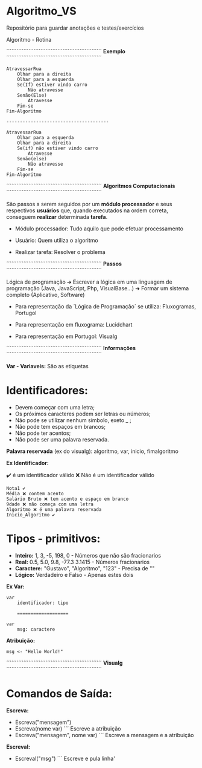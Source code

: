 # Algoritmo_VS
Repositório para guardar anotações e testes/exercícios

Algoritmo - Rotina

´´´´´´´´´´´´´´´´´´´´´´´´´´´´´´´´´´´´´´´´´´´´´´´´´´´´´´´´ **Exemplo**
´´´´´´´´´´´´´´´´´´´´´´´´´´´´´´´´´´´´´´´´´´´´´´´´´´´´´´´´

	AtravessarRua
		Olhar para a direita
		Olhar para a esquerda
		Se(If) estiver vindo carro
			Não atravesse
		Senão(Else)
			Atravesse
		Fim-se
	Fim-Algoritmo

	--------------------------------------

	AtravessarRua
		Olhar para a esquerda
		Olhar para a direita
		Se(if) não estiver vindo carro
			Atravesse
		Senão(else)
			Não atravesse
		Fim-se
	Fim-Algoritmo

´´´´´´´´´´´´´´´´´´´´´´´´´´´´´´´´´´´´´´´´´´´´´´´´´´´´´´´´ **Algoritmos Computacionais**
´´´´´´´´´´´´´´´´´´´´´´´´´´´´´´´´´´´´´´´´´´´´´´´´´´´´´´´´

São passos a serem seguidos por um **módulo processador** e seus respectivos **usuários** que, quando executados na ordem correta, conseguem **realizar** determinada **tarefa**.

* Módulo processador: Tudo aquilo que pode efetuar processamento

* Usuário: Quem utiliza o algoritmo

* Realizar tarefa: Resolver o problema

´´´´´´´´´´´´´´´´´´´´´´´´´´´´´´´´´´´´´´´´´´´´´´´´´´´´´´´´ **Passos**
´´´´´´´´´´´´´´´´´´´´´´´´´´´´´´´´´´´´´´´´´´´´´´´´´´´´´´´´

Lógica de programação ➔ Escrever a lógica em uma linguagem de programação (Java, JavaScript, Php, VisualBase...) ➔ Formar um sistema completo (Aplicativo, Software)

* Para representação da ´Lógica de Programação´ se utiliza: Fluxogramas, Portugol

* Para representação em fluxograma: Lucidchart
* Para representação em Portugol: Visualg

´´´´´´´´´´´´´´´´´´´´´´´´´´´´´´´´´´´´´´´´´´´´´´´´´´´´´´´´ **Informações**
´´´´´´´´´´´´´´´´´´´´´´´´´´´´´´´´´´´´´´´´´´´´´´´´´´´´´´´´

**Var - Variaveis:** São as etiquetas 

# **Identificadores:**
* Devem começar com uma letra; 
* Os próximos caracteres podem ser letras ou números;
* Não pode se utilizar nenhum símbolo, exeto _ ; 
* Não pode tem espaços em brancos;
* Não pode ter acentos;
* Não pode ser uma palavra reservada.

**Palavra reservada** (ex do visualg): algoritmo, var, inicio, fimalgoritmo

**Ex Identificador:**

✔️ é um identificador válido
❌ Não é um identificador válido

	Nota1 ✔️
	Média ❌ contem acento
	Salário Bruto ❌ tem acento e espaço em branco
	9dade ❌ não começa com uma letra
	Algoritmo ❌ é uma palavra reservada
	Inicio_Algoritmo ✔️
	
# **Tipos - primitivos:**

* **Inteiro:** 1, 3, -5, 198, 0 - Números que não são fracionarios
* **Real:** 0.5, 5.0, 9.8, -77.3 3.1415 - Números fracionarios
* **Caractere:** "Gustavo", "Algoritmo", "123" - Precisa de ""
* **Lógico:** Verdadeiro e Falso - Apenas estes dois

**Ex Var:**

	var
		identificador: tipo
		
		===================		

	var
		msg: caractere

**Atribuição:**

	msg <- "Hello World!"

´´´´´´´´´´´´´´´´´´´´´´´´´´´´´´´´´´´´´´´´´´´´´´´´´´´´´´´´ **Visualg**
´´´´´´´´´´´´´´´´´´´´´´´´´´´´´´´´´´´´´´´´´´´´´´´´´´´´´´´´

# **Comandos de Saída:**

**Escreva:**
* Escreva("mensagem")
* Escreva(nome var) ´´´ Escreve a atribuição
* Escreva("mensagem", nome var) ´´´ Escreve a mensagem e a atribuição

**Escreval:** 
* Escreval("msg") ´´´ Escreve e pula linha'

